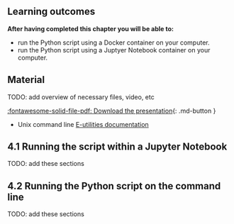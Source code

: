 ## Learning outcomes

**After having completed this chapter you will be able to:**

- run the Python script using a Docker container on your computer.
- run the Python script using a Juptyer Notebook container on your computer.

## Material

TODO: add overview of necessary files, video, etc

[:fontawesome-solid-file-pdf: Download the presentation](../assets/pdf/docker_dance.pdf){: .md-button }

* Unix command line [E-utilities documentation](https://www.ncbi.nlm.nih.gov/books/NBK179288/)
 
## 4.1 Running the script within a Jupyter Notebook 

TODO: add these sections

## 4.2 Running the Python script on the command line 

TODO: add these sections


